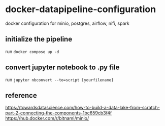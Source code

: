 # docker-datapipeline-configuration
docker configuration for minio, postgres, airflow, nifi, spark

## initialize the pipeline
run `docker compose up -d`

## convert jupyter notebook to .py file
run `jupyter nbconvert --to=script [yourfilename]`

## reference
https://towardsdatascience.com/how-to-build-a-data-lake-from-scratch-part-2-connecting-the-components-1bc659cb3f4f
https://hub.docker.com/r/bitnami/minio/
